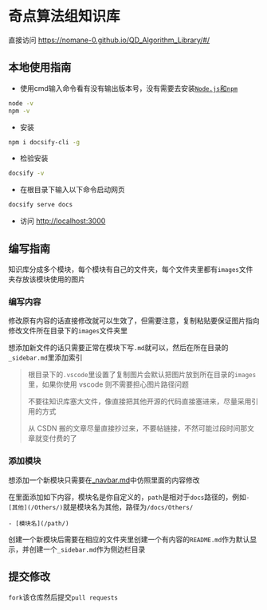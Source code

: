 # 奇点算法组知识库

直接访问 <https://nomane-0.github.io/QD_Algorithm_Library/#/>

## 本地使用指南

- 使用cmd输入命令看有没有输出版本号，没有需要去安装[`Node.js`和`npm`](https://nodejs.org/zh-cn/download)

```bash
node -v
npm -v
```

- 安装

```bash
npm i docsify-cli -g
```

- 检验安装

```bash
docsify -v
```

- 在根目录下输入以下命令启动网页

```bash
docsify serve docs
```

- 访问 <http://localhost:3000>

## 编写指南

知识库分成多个模块，每个模块有自己的文件夹，每个文件夹里都有`images`文件夹存放该模块使用的图片

### 编写内容

修改原有内容的话直接修改就可以生效了，但需要注意，复制粘贴要保证图片指向修改文件所在目录下的`images`文件夹里

想添加新文件的话只需要正常在模块下写`.md`就可以，然后在所在目录的`_sidebar.md`里添加索引

> 根目录下的`.vscode`里设置了复制图片会默认把图片放到所在目录的`images`里，如果你使用 vscode 则不需要担心图片路径问题
>
> 不要往知识库塞大文件，像直接把其他开源的代码直接塞进来，尽量采用引用的方式
>
> 从 CSDN 搬的文章尽量直接抄过来，不要帖链接，不然可能过段时间那文章就变付费的了

### 添加模块

想添加一个新模块只需要在[_navbar.md](docs\_navbar.md)中仿照里面的内容修改

在里面添加如下内容，模块名是你自定义的，`path`是相对于`docs`路径的，例如`- [其他](/Others/)`就是模块名为其他，路径为`/docs/Others/`

```terminal
- [模块名](/path/)
```

创建一个新模块后需要在相应的文件夹里创建一个有内容的`README.md`作为默认显示，并创建一个`_sidebar.md`作为侧边栏目录

## 提交修改

`fork`该仓库然后提交`pull requests`
